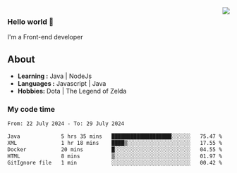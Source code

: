 <img align='right' src="https://github-readme-stats.vercel.app/api?username=jumodada&show_icons=true&theme=vue">

### Hello world 👋

I'm a Front-end developer 
    
## About
-  **Learning :** Java | NodeJs
-  **Languages :** Javascript | Java
-  **Hobbies:** Dota | The Legend of Zelda

### My code time

<!--START_SECTION:waka-->

```txt
From: 22 July 2024 - To: 29 July 2024

Java             5 hrs 35 mins   ███████████████████░░░░░░   75.47 %
XML              1 hr 18 mins    ████▒░░░░░░░░░░░░░░░░░░░░   17.55 %
Docker           20 mins         █░░░░░░░░░░░░░░░░░░░░░░░░   04.55 %
HTML             8 mins          ▒░░░░░░░░░░░░░░░░░░░░░░░░   01.97 %
GitIgnore file   1 min           ░░░░░░░░░░░░░░░░░░░░░░░░░   00.42 %
```

<!--END_SECTION:waka-->
